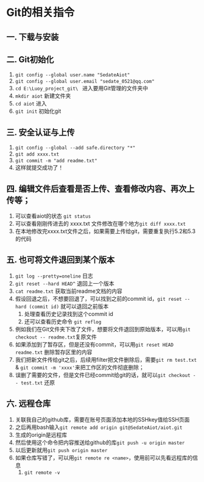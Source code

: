 # Git的相关指令

## 一. 下载与安装

## 二. Git初始化

1. `git config --global user.name "SedateAiot"`
2. `git config --global user.email "sedate_0521@qq.com"`
3. `cd E:\Luoy_project_git\ ` 进入要用Git管理的文件夹中
4. `mkdir aiot`  新建文件夹
5. `cd aiot`  进入
6. `git init` 初始化git

## 三. 安全认证与上传

1. `git config --global --add safe.directory "*"`
2. `git add xxxx.txt`
3. `git commit -m "add readme.txt"`
4. 这样就提交成功了！

## 四. 编辑文件后查看是否上传、查看修改内容、再次上传等；

1. 可以查看aiot的状态 `git status`
2. 可以查看刚刚传进去的 xxxx.txt 文件修改在哪个地方`git diff xxxx.txt`
3. 在本地修改完xxxx.txt文件之后，如果需要上传给git，需要重复执行5.2和5.3的代码

## 五. 也可将文件退回到某个版本

1. `git log --pretty=oneline` 日志
2. `git reset --hard HEAD^` 退回上一个版本
3. `cat readme.txt` 获取当前readme文档的内容
4. 假设回退之后，不想要回退了，可以找到之前的commit id，`git reset --hard (commit id)` 就可以退回之前版本
   1. 处理查看历史记录找到这个commit id
   2. 还可以查看历史命令 `git reflog`
5. 例如我们在Git文件夹下改了文件，想要将文件退回到原始版本，可以用`git checkout -- readme.txt`复原文件
6. 如果添加到了暂存区，但是还没有commit，可以用`git reset HEAD readme.txt`  删除暂存区里的内容
7. 我们把新文件传给git之后，后续用filter把文件删除后，需要`git rm test.txt` & `git commit -m 'xxxx'`来把工作区的文件彻底删除；
8. 误删了需要的文件，但是文件已经commit给git的话，就可以`git checkout -- test.txt` 还原

## 六. 远程仓库

1. 关联我自己的github库，需要在账号页面添加本地的SSHkey值给SSH页面
2. 之后再用bash输入`git remote add origin git@SedateAiot/aiot.git`
3. 生成的origin是远程库
4. 然后使用这个命令把内容推送给github的库`git push -u origin master`
5. 以后更新就用`git push origin master`
6. 如果仓库写错了，可以用`git remote re <name>`，使用前可以先看远程库的信息
   1. `git remote -v`

